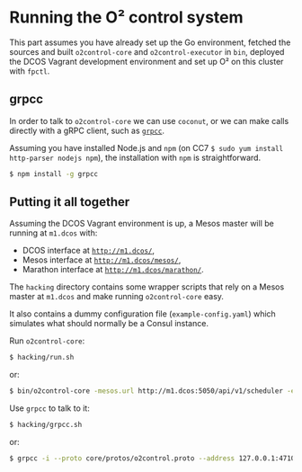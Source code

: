 # Running the O² control system

This part assumes you have already set up the Go environment, fetched the sources and built `o2control-core` and `o2control-executor` in `bin`, deployed the DCOS Vagrant development environment and set up O² on this cluster with `fpctl`.

## grpcc

In order to talk to `o2control-core` we can use `coconut`, or we can make calls directly with a gRPC client, such as [`grpcc`](https://github.com/njpatel/grpcc).

Assuming you have installed Node.js and `npm` (on CC7 `$ sudo yum install http-parser nodejs npm`), the installation with `npm` is straightforward.
```bash
$ npm install -g grpcc
```

## Putting it all together

Assuming the DCOS Vagrant environment is up, a Mesos master will be running at `m1.dcos` with:
* DCOS interface at [`http://m1.dcos/`](http://m1.dcos/),
* Mesos interface at [`http://m1.dcos/mesos/`](http://m1.dcos/mesos/),
* Marathon interface at [`http://m1.dcos/marathon/`](http://m1.dcos/marathon/).

The `hacking` directory contains some wrapper scripts that rely on a Mesos master at `m1.dcos` and make running `o2control-core` easy.

It also contains a dummy configuration file (`example-config.yaml`) which simulates what should normally be a Consul instance.

Run `o2control-core`:
```bash
$ hacking/run.sh
```
or:
```bash
$ bin/o2control-core -mesos.url http://m1.dcos:5050/api/v1/scheduler -executor.binary ./bin/o2control-executor -verbose -config "file://hacking/example-config.yaml"
```

Use `grpcc` to talk to it:
```bash
$ hacking/grpcc.sh
```
or:
```bash
$ grpcc -i --proto core/protos/o2control.proto --address 127.0.0.1:47102
```
